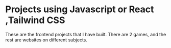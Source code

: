 # Projects using Javascript or React ,Tailwind CSS
These are the frontend projects that I have built. There are 2 games, and the rest are websites on different subjects.
